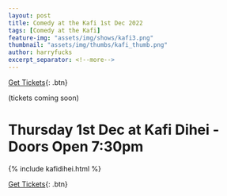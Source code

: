 ```yaml
---
layout: post
title: Comedy at the Kafi 1st Dec 2022
tags: [Comedy at the Kafi]
feature-img: "assets/img/shows/kafi3.png"
thumbnail: "assets/img/thumbs/kafi_thumb.png"
author: harryfucks
excerpt_separator: <!--more-->
---
```


[Get Tickets](https://bit.ly/iyf011222w){: .btn}

(tickets coming soon)

# Thursday 1st Dec at Kafi Dihei - Doors Open 7:30pm

{% include kafidihei.html %}

[Get Tickets](https://bit.ly/iyf011222w){: .btn}
